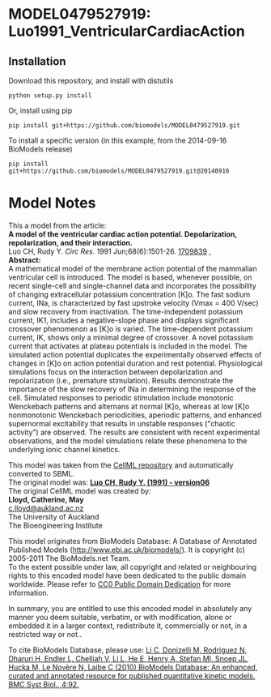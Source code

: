 # MODEL0479527919: Luo1991_VentricularCardiacAction

## Installation

Download this repository, and install with distutils

`python setup.py install`

Or, install using pip

`pip install git+https://github.com/biomodels/MODEL0479527919.git`

To install a specific version (in this example, from the 2014-09-16 BioModels release)

`pip install git+https://github.com/biomodels/MODEL0479527919.git@20140916`


# Model Notes


This a model from the article:  
**A model of the ventricular cardiac action potential. Depolarization, repolarization, and their interaction.**   
Luo CH, Rudy Y. _Circ Res._ 1991 Jun;68(6):1501-26.
[1709839](http://www.ncbi.nlm.nih.gov/pubmed/1709839) ,  
**Abstract:**   
A mathematical model of the membrane action potential of the mammalian
ventricular cell is introduced. The model is based, whenever possible, on
recent single-cell and single-channel data and incorporates the possibility of
changing extracellular potassium concentration [K]o. The fast sodium current,
INa, is characterized by fast upstroke velocity (Vmax = 400 V/sec) and slow
recovery from inactivation. The time-independent potassium current, IK1,
includes a negative-slope phase and displays significant crossover phenomenon
as [K]o is varied. The time-dependent potassium current, IK, shows only a
minimal degree of crossover. A novel potassium current that activates at
plateau potentials is included in the model. The simulated action potential
duplicates the experimentally observed effects of changes in [K]o on action
potential duration and rest potential. Physiological simulations focus on the
interaction between depolarization and repolarization (i.e., premature
stimulation). Results demonstrate the importance of the slow recovery of INa
in determining the response of the cell. Simulated responses to periodic
stimulation include monotonic Wenckebach patterns and alternans at normal
[K]o, whereas at low [K]o nonmonotonic Wenckebach periodicities, aperiodic
patterns, and enhanced supernormal excitability that results in unstable
responses ("chaotic activity") are observed. The results are consistent with
recent experimental observations, and the model simulations relate these
phenomena to the underlying ionic channel kinetics.

This model was taken from the [CellML
repository](http://www.cellml.org/models) and automatically converted to SBML.  
The original model was: [ **Luo CH, Rudy Y. (1991) - version06**
](http://www.cellml.org/models/luo_rudy_1991_version06)  
The original CellML model was created by:  
**Lloyd, Catherine, May**   
c.lloyd@aukland.ac.nz  
The University of Auckland  
The Bioengineering Institute  

This model originates from BioModels Database: A Database of Annotated
Published Models (http://www.ebi.ac.uk/biomodels/). It is copyright (c)
2005-2011 The BioModels.net Team.  
To the extent possible under law, all copyright and related or neighbouring
rights to this encoded model have been dedicated to the public domain
worldwide. Please refer to [CC0 Public Domain
Dedication](http://creativecommons.org/publicdomain/zero/1.0/) for more
information.

In summary, you are entitled to use this encoded model in absolutely any
manner you deem suitable, verbatim, or with modification, alone or embedded it
in a larger context, redistribute it, commercially or not, in a restricted way
or not..  
  
To cite BioModels Database, please use: [Li C, Donizelli M, Rodriguez N,
Dharuri H, Endler L, Chelliah V, Li L, He E, Henry A, Stefan MI, Snoep JL,
Hucka M, Le Novère N, Laibe C (2010) BioModels Database: An enhanced, curated
and annotated resource for published quantitative kinetic models. BMC Syst
Biol., 4:92.](http://www.ncbi.nlm.nih.gov/pubmed/20587024)



